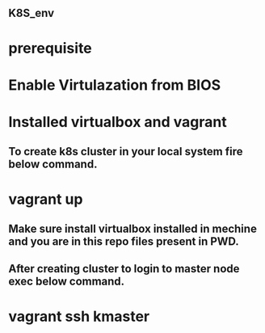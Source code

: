 ## K8S_env
# prerequisite
# Enable Virtulazation from BIOS
# Installed virtualbox and vagrant
## To create k8s cluster in your local system fire below command.

# vagrant up

## Make sure install virtualbox installed in mechine and you are in this repo files present in PWD.

## After creating cluster to login to master node exec below command.

# vagrant ssh kmaster
